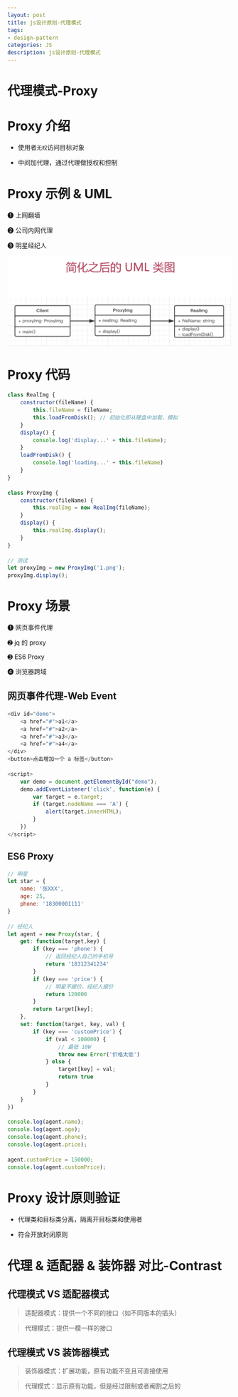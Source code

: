 ```yaml
---
layout: post
title: js设计原则-代理模式
tags:
- design-pattern
categories: JS
description: js设计原则-代理模式
---
```


# 代理模式-Proxy

# Proxy 介绍

- 使用者`无权`访问目标对象

- 中间加代理，通过代理做授权和控制

# Proxy 示例 & UML

➊ 上网翻墙

➋ 公司内网代理

➌ 明星经纪人

<div class="rd">
    <img src="/assets/images/2019/4-5-6/4-29-1.png" alt="">
</div>

# Proxy 代码

```js
class RealImg {
	constructor(fileName) {
		this.fileName = fileName;
		this.loadFromDisk(); // 初始化即从硬盘中加载，模拟
	}
	display() {
        console.log('display...' + this.fileName);
	}
	loadFromDisk() {
		console.log('loading...' + this.fileName)
	}
}

class ProxyImg {
	constructor(fileName) {
		this.realImg = new RealImg(fileName);
	}
	display() {
		this.realImg.display();
	}
}

// 测试
let proxyImg = new ProxyImg('1.png');
proxyImg.display();
```

# Proxy 场景

➊ 网页事件代理

➋ jq 的 proxy

➌ ES6 Proxy

➍ 浏览器跨域

## 网页事件代理-Web Event

```js
<div id="demo">
	<a href="#">a1</a>
	<a href="#">a2</a>
	<a href="#">a3</a>
	<a href="#">a4</a>
</div>
<button>点击增加一个 a 标签</button>

<script>
	var demo = document.getElementById("demo");
	demo.addEventListener('click', function(e) {
		var target = e.target;
		if (target.nodeName === 'A') {
			alert(target.innerHTML);
		}
	})
</script>
```

## ES6 Proxy

```js
// 明星
let star = {
	name: '张XXX',
	age: 25,
	phone: '18300001111'
}

// 经纪人
let agent = new Proxy(star, {
	get: function(target,key) {
		if (key === 'phone') {
			// 返回经纪人自己的手机号
			return '18312341234'
		}
		if (key === 'price') {
			// 明星不报价，经纪人报价
			return 120000
		}
		return target[key];
	},
	set: function(target, key, val) {
		if (key === 'customPrice') {
			if (val < 100000) {
				// 最低 10W
				throw new Error('价格太低')
			} else {
				target[key] = val;
				return true
			}
		}
	}
})

console.log(agent.name);
console.log(agent.age);
console.log(agent.phone);
console.log(agent.price);

agent.customPrice = 150000;
console.log(agent.customPrice);
```

# Proxy 设计原则验证

- 代理类和目标类分离，隔离开目标类和使用者

- 符合开放封闭原则

# 代理 & 适配器 & 装饰器 对比-Contrast

## 代理模式 VS 适配器模式

> 适配器模式：提供一个不同的接口（如不同版本的插头）

> 代理模式：提供一模一样的接口

## 代理模式 VS 装饰器模式

> 装饰器模式：扩展功能，原有功能不变且可直接使用

> 代理模式：显示原有功能，但是经过限制或者阉割之后的